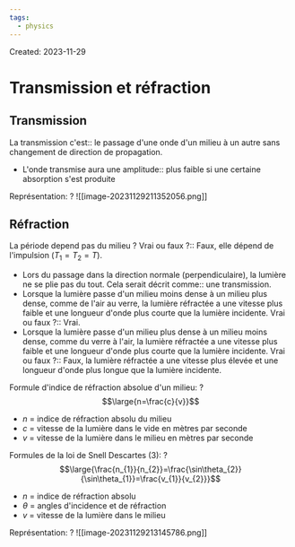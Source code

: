 ```yaml
---
tags:
  - physics
---
```

Created: 2023-11-29

# Transmission et réfraction
## Transmission
La transmission c'est:: le passage d'une onde d'un milieu à un autre sans changement de direction de propagation.
- L'onde transmise aura une amplitude:: plus faible si une certaine absorption s'est produite

Représentation:
?
![[image-20231129211352056.png]]

## Réfraction
La période depend pas du milieu ? Vrai ou faux ?:: Faux, elle dépend de l'impulsion ($T_{1}=T_{2}=T$).
- Lors du passage dans la direction normale (perpendiculaire), la lumière ne se plie pas du tout. Cela serait décrit comme:: une transmission.
- Lorsque la lumière passe d'un milieu moins dense à un milieu plus dense, comme de l'air au verre, la lumière réfractée a une vitesse plus faible et une longueur d'onde plus courte que la lumière incidente. Vrai ou faux ?:: Vrai.
- Lorsque la lumière passe d'un milieu plus dense à un milieu moins dense, comme du verre à l'air, la lumière réfractée a une vitesse plus faible et une longueur d'onde plus courte que la lumière incidente. Vrai ou faux ?:: Faux, la lumière réfractée a une vitesse plus élevée et une longueur d'onde plus longue que la lumière incidente.


Formule d'indice de réfraction absolue d'un milieu:
?
$$\large{n=\frac{c}{v}}$$
- $n$ = indice de réfraction absolu du milieu
- $c$ = vitesse de la lumière dans le vide en mètres par seconde
- $v$ = vitesse de la lumière dans le milieu en mètres par seconde

Formules de la loi de Snell Descartes (3):
?
$$\large{\frac{n_{1}}{n_{2}}=\frac{\sin\theta_{2}}{\sin\theta_{1}}=\frac{v_{1}}{v_{2}}}$$
- $n$ = indice de réfraction absolu
- $\theta$ = angles d'incidence et de réfraction
- $v$ = vitesse de la lumière dans le milieu

Représentation:
?
![[image-20231129213145786.png]]

